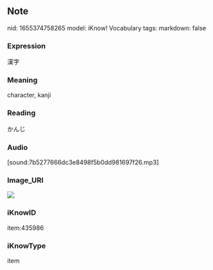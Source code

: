 ## Note
nid: 1655374758265
model: iKnow! Vocabulary
tags: 
markdown: false

### Expression
漢字

### Meaning
character, kanji

### Reading
かんじ

### Audio
[sound:7b5277666dc3e8498f5b0dd981697f26.mp3]

### Image_URI
<img src="7d1864ca1b65fa630af3191843a89d48.jpg">

### iKnowID
item:435986

### iKnowType
item
